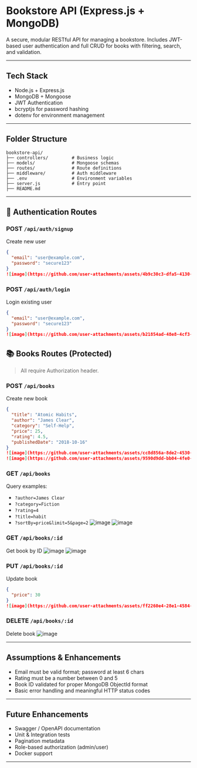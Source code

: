 # Bookstore API (Express.js + MongoDB)

A secure, modular RESTful API for managing a bookstore. Includes JWT-based user authentication and full CRUD for books with filtering, search, and validation.

---

## Tech Stack
- Node.js + Express.js
- MongoDB + Mongoose
- JWT Authentication
- bcryptjs for password hashing
- dotenv for environment management

---

## Folder Structure
```
bookstore-api/
├── controllers/         # Business logic
├── models/              # Mongoose schemas
├── routes/              # Route definitions
├── middleware/          # Auth middleware
├── .env                 # Environment variables
├── server.js            # Entry point
├── README.md
```

---

## 🔐 Authentication Routes

### POST `/api/auth/signup`
Create new user
```json
{
  "email": "user@example.com",
  "password": "secure123"
}
![image](https://github.com/user-attachments/assets/4b9c30c3-dfa5-4130-94ce-ca60391ecd86)

```

### POST `/api/auth/login`
Login existing user
```json
{
  "email": "user@example.com",
  "password": "secure123"
}
![image](https://github.com/user-attachments/assets/b21854ad-48e8-4cf3-9e02-852cec8177d9)

```
## 📚 Books Routes (Protected)

> All require Authorization header.

### POST `/api/books`
Create new book
```json
{
  "title": "Atomic Habits",
  "author": "James Clear",
  "category": "Self-Help",
  "price": 25,
  "rating": 4.5,
  "publishedDate": "2018-10-16"
}
![image](https://github.com/user-attachments/assets/cc8d856a-8de2-4530-ba92-de5742e5eef6)
![image](https://github.com/user-attachments/assets/9590d9dd-bb04-4fe0-a974-17c7c5cb5717)

```

### GET `/api/books`
Query examples:
- `?author=James Clear`
- `?category=Fiction`
- `?rating=4`
- `?title=habit`
- `?sortBy=price&limit=5&page=2`
![image](https://github.com/user-attachments/assets/5f42630f-4829-45ee-b5ec-57324f66192a)
![image](https://github.com/user-attachments/assets/dd2ece34-2ec2-4fef-ac21-8e8ff936d2a8)

### GET `/api/books/:id`
Get book by ID
![image](https://github.com/user-attachments/assets/421a4a76-c9c3-4aca-8455-c0811a91926e)
![image](https://github.com/user-attachments/assets/607c1a55-25f4-4759-86f8-0ccbeb4fe4b8)


### PUT `/api/books/:id`
Update book
```json
{
  "price": 30
}
![image](https://github.com/user-attachments/assets/ff2260e4-28e1-4584-8131-51daa64d7705)

```

### DELETE `/api/books/:id`
Delete book
![image](https://github.com/user-attachments/assets/a3fd4e17-d709-45e5-ba49-336e8877209f)

---

## Assumptions & Enhancements

- Email must be valid format; password at least 6 chars
- Rating must be a number between 0 and 5
- Book ID validated for proper MongoDB ObjectId format
- Basic error handling and meaningful HTTP status codes

---

## Future Enhancements
- Swagger / OpenAPI documentation
- Unit & Integration tests
- Pagination metadata
- Role-based authorization (admin/user)
- Docker support

---
